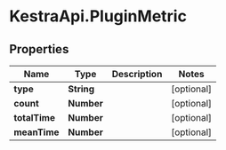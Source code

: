 # KestraApi.PluginMetric

## Properties

Name | Type | Description | Notes
------------ | ------------- | ------------- | -------------
**type** | **String** |  | [optional] 
**count** | **Number** |  | [optional] 
**totalTime** | **Number** |  | [optional] 
**meanTime** | **Number** |  | [optional] 



